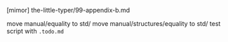 [mimor] the-little-typer/99-appendix-b.md

move manual/equality to std/
move manual/structures/equality to std/
test script with `.todo.md`
